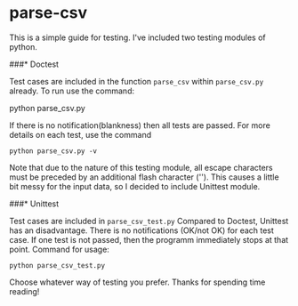 # parse-csv

This is a simple guide for testing. I've included two testing modules of python. 

###* Doctest

Test cases are included in the function ``parse_csv`` within ``parse_csv.py`` already. 
To run use the command: 
	
  python parse_csv.py

If there is no notification(blankness) then all tests are passed.
For more details on each test, use the command 
	
	python parse_csv.py -v

Note that due to the nature of this testing module, all escape characters must be preceded by an additional
flash character ('\'). This causes a little bit messy for the input data, so I decided to include Unittest module.

###* Unittest

Test cases are included in ``parse_csv_test.py``
Compared to Doctest, Unittest has an disadvantage. There is no notifications (OK/not OK) for each test case.
If one test is not passed, then the programm immediately stops at that point.
Command for usage:
	
	python parse_csv_test.py

Choose whatever way of testing you prefer.
Thanks for spending time reading!
